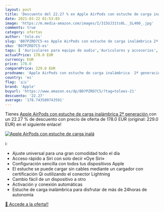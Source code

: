```yaml
---
layout: post
title: 'Descuento del 22.27 % en Apple AirPods con estuche de carga inalá'
date: 2021-03-22 01:53:03
image: 'https://m.media-amazon.com/images/I/315UJ31ts0L._SL400_.jpg'
comments: true
category: ofertas
author: 'tole.es'
slug: 'B07PZRD7C5-es Apple AirPods con estuche de carga inalámbrica 2ª generación'
sku: 'B07PZRD7C5-es'
tags: [ 'Auriculares para equipo de audio','Auriculares y accesorios','Electrónica','apple', ]
actualPrice: 178.0 EUR
currency: EUR
price: 178.0
comparePrice: 229.0 EUR
prodname: 'Apple AirPods con estuche de carga inalámbrica  2ª generación '
country: 'es'
flag: '🇪🇸'
brand: 'Apple'
buyurl: 'https://www.amazon.es/dp/B07PZRD7C5/?tag=tolees-21'
descuento: '22.27'
average: '178.743589743591'
---
```


Tienes [Apple AirPods con estuche de carga inalámbrica  2ª generación ](https://www.amazon.es/dp/B07PZRD7C5/?tag=tolees-21) con un 22.27 % de descuento con precio de oferta de 178.0 EUR (original: 229.0 EUR) en el siguiente enlace!

[![Apple AirPods con estuche de carga inalá](https://m.media-amazon.com/images/I/315UJ31ts0L._SL400_.jpg)](https://www.amazon.es/dp/B07PZRD7C5/?tag=tolees-21)

ℹ️:

- Ajuste universal para una gran comodidad todo el día
- Acceso rápido a Siri con solo decir «Oye Siri»
- Configuración sencilla con todos tus dispositivos Apple
- El estuche se puede cargar sin cables mediante un cargador con certificación Qi outilizando el conector Lightning
- Cambio fácil de un dispositivo a otro
- Activación y conexión automáticas
- Estuche de carga inalámbrica para disfrutar de más de 24horas de autonomía

[🛒 Accede a la oferta!!](https://www.amazon.es/dp/B07PZRD7C5/?tag=tolees-21)

